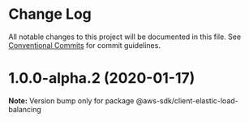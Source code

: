 # Change Log

All notable changes to this project will be documented in this file.
See [Conventional Commits](https://conventionalcommits.org) for commit guidelines.

# 1.0.0-alpha.2 (2020-01-17)

**Note:** Version bump only for package @aws-sdk/client-elastic-load-balancing
